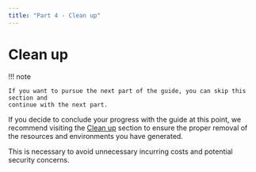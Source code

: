 ```yaml
---
title: "Part 4 - Clean up"
---
```


# Clean up

!!! note

    If you want to pursue the next part of the guide, you can skip this section and
    continue with the next part.

If you decide to conclude your progress with the guide at this point, we
recommend visiting the [Clean up](../clean-up.md) section to ensure the proper
removal of the resources and environments you have generated.

This is necessary to avoid unnecessary incurring costs and potential security
concerns.
